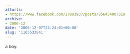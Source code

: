 ```yaml
---
alturls:
- https://www.facebook.com/17803937/posts/856454007319
archive:
- 2006-12
date: '2006-12-07T23:24:01+00:00'
slug: '1165533841'
---
```


a boy.

